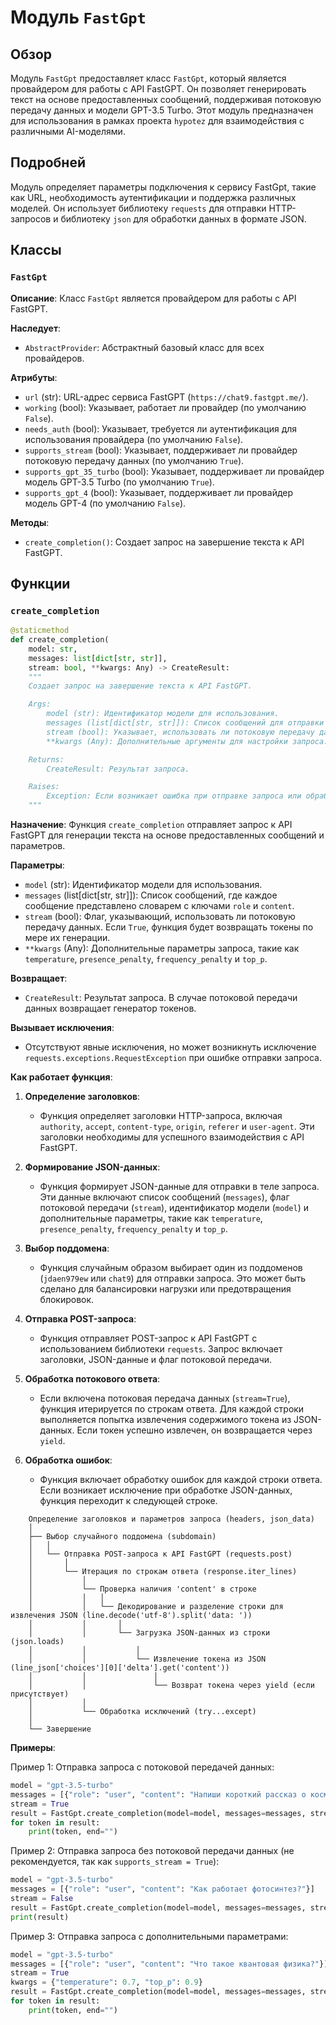# Модуль `FastGpt`

## Обзор

Модуль `FastGpt` предоставляет класс `FastGpt`, который является провайдером для работы с API FastGPT. Он позволяет генерировать текст на основе предоставленных сообщений, поддерживая потоковую передачу данных и модели GPT-3.5 Turbo. Этот модуль предназначен для использования в рамках проекта `hypotez` для взаимодействия с различными AI-моделями.

## Подробней

Модуль определяет параметры подключения к сервису FastGpt, такие как URL, необходимость аутентификации и поддержка различных моделей. Он использует библиотеку `requests` для отправки HTTP-запросов и библиотеку `json` для обработки данных в формате JSON.

## Классы

### `FastGpt`

**Описание**: Класс `FastGpt` является провайдером для работы с API FastGPT.

**Наследует**:
- `AbstractProvider`: Абстрактный базовый класс для всех провайдеров.

**Атрибуты**:
- `url` (str): URL-адрес сервиса FastGPT (`https://chat9.fastgpt.me/`).
- `working` (bool): Указывает, работает ли провайдер (по умолчанию `False`).
- `needs_auth` (bool): Указывает, требуется ли аутентификация для использования провайдера (по умолчанию `False`).
- `supports_stream` (bool): Указывает, поддерживает ли провайдер потоковую передачу данных (по умолчанию `True`).
- `supports_gpt_35_turbo` (bool): Указывает, поддерживает ли провайдер модель GPT-3.5 Turbo (по умолчанию `True`).
- `supports_gpt_4` (bool): Указывает, поддерживает ли провайдер модель GPT-4 (по умолчанию `False`).

**Методы**:
- `create_completion()`: Создает запрос на завершение текста к API FastGPT.

## Функции

### `create_completion`

```python
@staticmethod
def create_completion(
    model: str,
    messages: list[dict[str, str]],
    stream: bool, **kwargs: Any) -> CreateResult:
    """
    Создает запрос на завершение текста к API FastGPT.

    Args:
        model (str): Идентификатор модели для использования.
        messages (list[dict[str, str]]): Список сообщений для отправки в API.
        stream (bool): Указывает, использовать ли потоковую передачу данных.
        **kwargs (Any): Дополнительные аргументы для настройки запроса.

    Returns:
        CreateResult: Результат запроса.

    Raises:
        Exception: Если возникает ошибка при отправке запроса или обработке ответа.
    """
```

**Назначение**: Функция `create_completion` отправляет запрос к API FastGPT для генерации текста на основе предоставленных сообщений и параметров.

**Параметры**:
- `model` (str): Идентификатор модели для использования.
- `messages` (list[dict[str, str]]): Список сообщений, где каждое сообщение представлено словарем с ключами `role` и `content`.
- `stream` (bool): Флаг, указывающий, использовать ли потоковую передачу данных. Если `True`, функция будет возвращать токены по мере их генерации.
- `**kwargs` (Any): Дополнительные параметры запроса, такие как `temperature`, `presence_penalty`, `frequency_penalty` и `top_p`.

**Возвращает**:
- `CreateResult`: Результат запроса. В случае потоковой передачи данных возвращает генератор токенов.

**Вызывает исключения**:
- Отсутствуют явные исключения, но может возникнуть исключение `requests.exceptions.RequestException` при ошибке отправки запроса.

**Как работает функция**:

1. **Определение заголовков**:
   - Функция определяет заголовки HTTP-запроса, включая `authority`, `accept`, `content-type`, `origin`, `referer` и `user-agent`. Эти заголовки необходимы для успешного взаимодействия с API FastGPT.

2. **Формирование JSON-данных**:
   - Функция формирует JSON-данные для отправки в теле запроса. Эти данные включают список сообщений (`messages`), флаг потоковой передачи (`stream`), идентификатор модели (`model`) и дополнительные параметры, такие как `temperature`, `presence_penalty`, `frequency_penalty` и `top_p`.

3. **Выбор поддомена**:
   - Функция случайным образом выбирает один из поддоменов (`jdaen979ew` или `chat9`) для отправки запроса. Это может быть сделано для балансировки нагрузки или предотвращения блокировок.

4. **Отправка POST-запроса**:
   - Функция отправляет POST-запрос к API FastGPT с использованием библиотеки `requests`. Запрос включает заголовки, JSON-данные и флаг потоковой передачи.

5. **Обработка потокового ответа**:
   - Если включена потоковая передача данных (`stream=True`), функция итерируется по строкам ответа. Для каждой строки выполняется попытка извлечения содержимого токена из JSON-данных. Если токен успешно извлечен, он возвращается через `yield`.

6. **Обработка ошибок**:
   - Функция включает обработку ошибок для каждой строки ответа. Если возникает исключение при обработке JSON-данных, функция переходит к следующей строке.

```
    Определение заголовков и параметров запроса (headers, json_data)
    │
    ├── Выбор случайного поддомена (subdomain)
    │   │
    │   └── Отправка POST-запроса к API FastGPT (requests.post)
    │       │
    │       └── Итерация по строкам ответа (response.iter_lines)
    │           │
    │           └── Проверка наличия 'content' в строке
    │           │   │
    │           │   └── Декодирование и разделение строки для извлечения JSON (line.decode('utf-8').split('data: '))
    │           │       │
    │           │       └── Загрузка JSON-данных из строки (json.loads)
    │           │           │
    │           │           └── Извлечение токена из JSON (line_json['choices'][0]['delta'].get('content'))
    │           │               │
    │           │               └── Возврат токена через yield (если присутствует)
    │           │
    │           └── Обработка исключений (try...except)
    │
    └── Завершение
```

**Примеры**:

Пример 1: Отправка запроса с потоковой передачей данных:

```python
model = "gpt-3.5-turbo"
messages = [{"role": "user", "content": "Напиши короткий рассказ о космосе."}]
stream = True
result = FastGpt.create_completion(model=model, messages=messages, stream=stream)
for token in result:
    print(token, end="")
```

Пример 2: Отправка запроса без потоковой передачи данных (не рекомендуется, так как `supports_stream = True`):

```python
model = "gpt-3.5-turbo"
messages = [{"role": "user", "content": "Как работает фотосинтез?"}]
stream = False
result = FastGpt.create_completion(model=model, messages=messages, stream=stream)
print(result)
```

Пример 3: Отправка запроса с дополнительными параметрами:

```python
model = "gpt-3.5-turbo"
messages = [{"role": "user", "content": "Что такое квантовая физика?"}]
stream = True
kwargs = {"temperature": 0.7, "top_p": 0.9}
result = FastGpt.create_completion(model=model, messages=messages, stream=stream, **kwargs)
for token in result:
    print(token, end="")